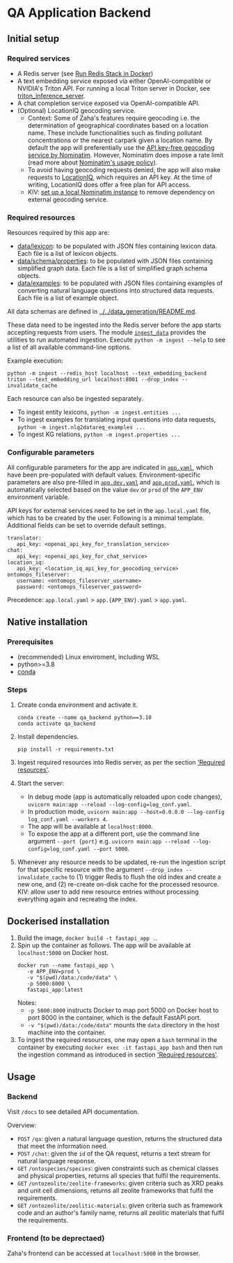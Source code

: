 # QA Application Backend

## Initial setup

### Required services

- A Redis server (see [Run Redis Stack in Docker](https://redis.io/docs/latest/operate/oss_and_stack/install/install-stack/docker/))
- A text embedding service exposed via either OpenAI-compatible or NVIDIA's Triton API. For running a local Triton server in Docker, see [triton_inference_server](../triton_inference_server/).
- A chat completion service exposed via OpenAI-compatible API.
- (Optional) LocationIQ geocoding service. 
  - Context: Some of Zaha's features require geocoding i.e. the determination of geographical coordinates based on a location name. These include functionalities such as finding pollutant concentrations or the nearest carpark given a location name. By default the app will preferentially use the [API key-free geocoding service by Nominatim](https://nominatim.org/release-docs/latest/api/Search/). However, Nominatim does impose a rate limit (read more about [Nominatim's usage policy](https://operations.osmfoundation.org/policies/nominatim/)). 
  - To avoid having geocoding requests denied, the app will also make requests to [LocationIQ](https://locationiq.com/), which requires an API key. At the time of writing, LocationIQ does offer a free plan for API access.
  - KIV: [set up a local Nominatim instance](https://nominatim.org/release-docs/latest/admin/Installation/) to remove dependency on external geocoding service.


### Required resources

Resources required by this app are:

- [data/lexicon](data/lexicon/): to be populated with JSON files containing lexicon data. Each file is a list of lexicon objects.
- [data/schema/properties](data/schema/properties): to be populated with JSON files containing simplified graph data. Each file is a list of simplified graph schema objects.
- [data/examples](data/examples/): to be populated with JSON files containing examples of converting natural language questions into structured data requests. Each file is a list of example object.

All data schemas are defined in [../../data_generation/README.md](../../data_generation/README.md#schema-definitions).

These data need to be ingested into the Redis server before the app starts accepting requests from users. The module [`ingest_data`](./ingest_data/) provides the utilities to run automated ingestion. Execute `python -m ingest --help` to see a list of all available command-line options.
   
Example execution:
```
python -m ingest --redis_host localhost --text_embedding_backend triton --text_embedding_url localhost:8001 --drop_index --invalidate_cache
```

Each resource can also be ingested separately.
- To ingest entity lexicons, `python -m ingest.entities ...`
- To ingest examples for translating input questions into data requests, `python -m ingest.nlq2datareq_examples ...`
- To ingest KG relations, `python -m ingest.properties ...`

### Configurable parameters

All configurable parameters for the app are indicated in [`app.yaml`](./app.yaml), which have been pre-populated with default values. Environment-specific parameters are also pre-filled in [`app.dev.yaml`](./app.dev.yaml) and [`app.prod.yaml`](./app.prod.yaml), which is automatically selected based on the value `dev` or `prod` of the `APP_ENV` environment variable.

API keys for external services need to be set in the `app.local.yaml` file, which has to be created by the user. Following is a minimal template. Additional fields can be set to override default settings.
```{yaml}
translator:
   api_key: <openai_api_key_for_translation_service>
chat:
   api_key: <openai_api_key_for_chat_service>
location_iq:
   api_key: <location_iq_api_key_for_geocoding_service>
ontomops_fileserver:
   username: <ontomops_fileserver_username>
   password: <ontomops_fileserver_password>
```

Precedence: `app.local.yaml` > `app.{APP_ENV}.yaml` > `app.yaml`.

## Native installation

### Prerequisites

- (recommended) Linux enviroment, including WSL
- python>=3.8
- [conda](https://conda.io/projects/conda/en/latest/user-guide/install/index.html)

  
### Steps

1. Create conda environment and activate it.
   ```{bash}
   conda create --name qa_backend python==3.10
   conda activate qa_backend
   ```

2. Install dependencies.
   ```{bash}
   pip install -r requirements.txt
   ```

3. Ingest required resources into Redis server, as per the section ['Required resources'](#required-resources).

4. Start the server:
   - In debug mode (app is automatically reloaded upon code changes), `uvicorn main:app --reload --log-config=log_conf.yaml`.
   - In production mode, `uvicorn main:app --host=0.0.0.0 --log-config log_conf.yaml --workers 4`.
   - The app will be available at `localhost:8000`. 
   - To expose the app at a different port, use the command line argument `--port {port}` e.g. `uvicorn main:app --reload --log-config=log_conf.yaml --port 5000`.

5. Whenever any resource needs to be updated, re-run the ingestion script for that specific resource with the argument `--drop_index --invalidate_cache` to (1) trigger Redis to flush the old index and create a new one, and (2) re-create on-disk cache for the processed resource. KIV: allow user to add new resource entries without processing everything again and recreatng the index.

## Dockerised installation

1. Build the image, `docker build -t fastapi_app .`.
1. Spin up the container as follows. The app will be available at `localhost:5000` on Docker host.
   ```{bash}
   docker run --name fastapi_app \
      -e APP_ENV=prod \
      -v "$(pwd)/data:/code/data" \
      -p 5000:8000 \
      fastapi_app:latest
   ```
   Notes:
   - `-p 5000:8000` instructs Docker to map port 5000 on Docker host to port 8000 in the container, which is the default FastAPI port. 
   - `-v "$(pwd)/data:/code/data"` mounts the `data` directory in the host machine into the container.
1. To ingest the required resources, one may open a `bash` terminal in the container by executing `docker exec -it fastapi_app bash` and then run the ingestion command as introduced in section ['Required resources'](#required-resources).

## Usage

### Backend

Visit `/docs` to see detailed API documentation.

Overview:

- `POST` `/qa`: given a natural language question, returns the structured data that meet the information need.
- `POST` `/chat`: given the `id` of the QA request, returns a text stream for natural language response.
- `GET` `/ontospecies/species`: given constraints such as chemical classes and physical properties, returns all species that fulfil the requirements.
- `GET` `/ontozeolite/zeolite-frameworks`: given criteria such as XRD peaks and unit cell dimensions, returns all zeolite frameworks that fulfil the requirements.
- `GET` `/ontozeolite/zeolitic-materials`: given criteria such as framework code and an author's family name, returns all zeolitic materials that fulfil the requirements.

### Frontend (to be deprectaed)

Zaha's frontend can be accessed at `localhost:5000` in the browser.
